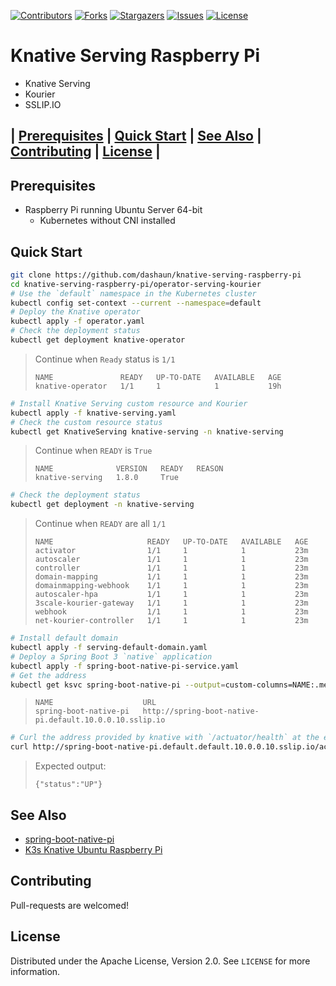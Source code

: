 [![Contributors][contributors-shield]][contributors-url]
[![Forks][forks-shield]][forks-url]
[![Stargazers][stars-shield]][stars-url]
[![Issues][issues-shield]][issues-url]
[![License][license-shield]][license-url]

# Knative Serving Raspberry Pi

- Knative Serving
- Kourier
- SSLIP.IO

## | [Prerequisites](#prerequisites) | [Quick Start](#quick-start) | [See Also](#see-also) | [Contributing](#contributing) | [License](#license) |

## Prerequisites

- Raspberry Pi running Ubuntu Server 64-bit
  - Kubernetes without CNI installed

## Quick Start

```bash
git clone https://github.com/dashaun/knative-serving-raspberry-pi
cd knative-serving-raspberry-pi/operator-serving-kourier
# Use the `default` namespace in the Kubernetes cluster
kubectl config set-context --current --namespace=default
# Deploy the Knative operator
kubectl apply -f operator.yaml
# Check the deployment status
kubectl get deployment knative-operator
```
> Continue when `Ready` status is `1/1`
> ```
> NAME               READY   UP-TO-DATE   AVAILABLE   AGE
> knative-operator   1/1     1            1           19h
> ```
```bash
# Install Knative Serving custom resource and Kourier
kubectl apply -f knative-serving.yaml
# Check the custom resource status
kubectl get KnativeServing knative-serving -n knative-serving
```
> Continue when `READY` is `True`
> ```text
> NAME              VERSION   READY   REASON
> knative-serving   1.8.0     True
> ```
```bash
# Check the deployment status
kubectl get deployment -n knative-serving
```
> Continue when `READY` are all `1/1`
> ```text
> NAME                     READY   UP-TO-DATE   AVAILABLE   AGE
> activator                1/1     1            1           23m
> autoscaler               1/1     1            1           23m
> controller               1/1     1            1           23m
> domain-mapping           1/1     1            1           23m
> domainmapping-webhook    1/1     1            1           23m
> autoscaler-hpa           1/1     1            1           23m
> 3scale-kourier-gateway   1/1     1            1           23m
> webhook                  1/1     1            1           23m
> net-kourier-controller   1/1     1            1           23m
> ```

```bash
# Install default domain
kubectl apply -f serving-default-domain.yaml
# Deploy a Spring Boot 3 `native` application
kubectl apply -f spring-boot-native-pi-service.yaml
# Get the address
kubectl get ksvc spring-boot-native-pi --output=custom-columns=NAME:.metadata.name,URL:.status.url
```
>```text
>NAME                    URL
>spring-boot-native-pi   http://spring-boot-native-pi.default.10.0.0.10.sslip.io
>```

```bash
# Curl the address provided by knative with `/actuator/health` at the end
curl http://spring-boot-native-pi.default.default.10.0.0.10.sslip.io/actuator/health
```
> Expected output:
>```text
>{"status":"UP"}
>```

## See Also
- [spring-boot-native-pi](https://github.com/dashaun/spring-boot-native-pi)
- [K3s Knative Ubuntu Raspberry Pi](https://dashaun.com/posts/)

<!-- CONTRIBUTING -->
## Contributing

Pull-requests are welcomed!

<!-- LICENSE -->
## License

Distributed under the Apache License, Version 2.0. See `LICENSE` for more information.

<!-- MARKDOWN LINKS & IMAGES -->
<!-- https://www.markdownguide.org/basic-syntax/#reference-style-links -->
[contributors-shield]: https://img.shields.io/github/contributors/dashaun/knative-serving-raspberry-pi.svg?style=for-the-badge
[contributors-url]: https://github.com/dashaun/knative-serving-raspberry-pi/graphs/contributors
[forks-shield]: https://img.shields.io/github/forks/dashaun/knative-serving-raspberry-pi.svg?style=for-the-badge
[forks-url]: https://github.com/dashaun/knative-serving-raspberry-pi/network/members
[stars-shield]: https://img.shields.io/github/stars/dashaun/knative-serving-raspberry-pi.svg?style=for-the-badge
[stars-url]: https://github.com/dashaun/knative-serving-raspberry-pi/stargazers
[issues-shield]: https://img.shields.io/github/issues/dashaun/knative-serving-raspberry-pi.svg?style=for-the-badge
[issues-url]: https://github.com/dashaun/knative-serving-raspberry-pi/issues
[license-shield]: https://img.shields.io/github/license/dashaun/knative-serving-raspberry-pi.svg?style=for-the-badge
[license-url]: https://github.com/dashaun/knative-serving-raspberry-pi/blob/master/LICENSE.txt